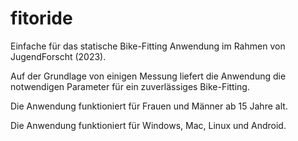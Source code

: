 # fitoride
Einfache für das statische Bike-Fitting Anwendung im Rahmen von JugendForscht (2023). 

Auf der Grundlage von einigen Messung liefert die Anwendung die notwendigen Parameter für ein zuverlässiges Bike-Fitting.

Die Anwendung funktioniert für Frauen und Männer ab 15 Jahre alt. 

Die Anwendung funktioniert für Windows, Mac, Linux und Android.

